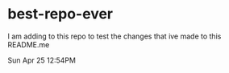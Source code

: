 # best-repo-ever

I am adding to this repo to test the changes that ive made to this README.me

Sun Apr 25 12:54PM

